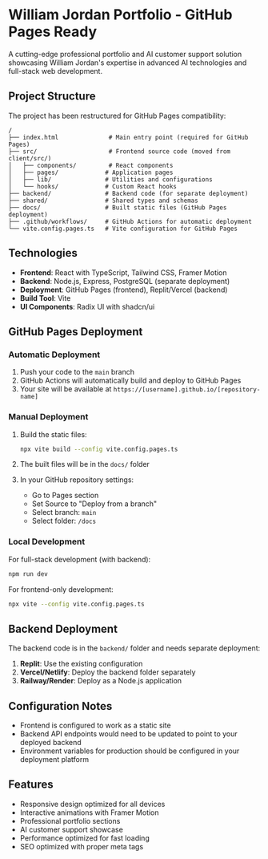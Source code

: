 # William Jordan Portfolio - GitHub Pages Ready

A cutting-edge professional portfolio and AI customer support solution showcasing William Jordan's expertise in advanced AI technologies and full-stack web development.

## Project Structure

The project has been restructured for GitHub Pages compatibility:

```
/
├── index.html              # Main entry point (required for GitHub Pages)
├── src/                    # Frontend source code (moved from client/src/)
│   ├── components/         # React components
│   ├── pages/             # Application pages
│   ├── lib/               # Utilities and configurations
│   └── hooks/             # Custom React hooks
├── backend/               # Backend code (for separate deployment)
├── shared/                # Shared types and schemas
├── docs/                  # Built static files (GitHub Pages deployment)
├── .github/workflows/     # GitHub Actions for automatic deployment
└── vite.config.pages.ts   # Vite configuration for GitHub Pages
```

## Technologies

- **Frontend**: React with TypeScript, Tailwind CSS, Framer Motion
- **Backend**: Node.js, Express, PostgreSQL (separate deployment)
- **Deployment**: GitHub Pages (frontend), Replit/Vercel (backend)
- **Build Tool**: Vite
- **UI Components**: Radix UI with shadcn/ui

## GitHub Pages Deployment

### Automatic Deployment

1. Push your code to the `main` branch
2. GitHub Actions will automatically build and deploy to GitHub Pages
3. Your site will be available at `https://[username].github.io/[repository-name]`

### Manual Deployment

1. Build the static files:
   ```bash
   npx vite build --config vite.config.pages.ts
   ```

2. The built files will be in the `docs/` folder

3. In your GitHub repository settings:
   - Go to Pages section
   - Set Source to "Deploy from a branch"
   - Select branch: `main`
   - Select folder: `/docs`

### Local Development

For full-stack development (with backend):
```bash
npm run dev
```

For frontend-only development:
```bash
npx vite --config vite.config.pages.ts
```

## Backend Deployment

The backend code is in the `backend/` folder and needs separate deployment:

1. **Replit**: Use the existing configuration
2. **Vercel/Netlify**: Deploy the backend folder separately
3. **Railway/Render**: Deploy as a Node.js application

## Configuration Notes

- Frontend is configured to work as a static site
- Backend API endpoints would need to be updated to point to your deployed backend
- Environment variables for production should be configured in your deployment platform

## Features

- Responsive design optimized for all devices
- Interactive animations with Framer Motion
- Professional portfolio sections
- AI customer support showcase
- Performance optimized for fast loading
- SEO optimized with proper meta tags